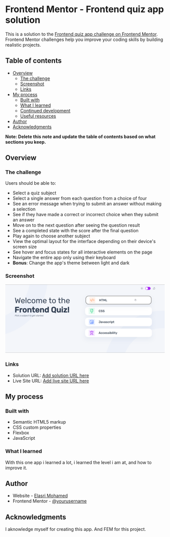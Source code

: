 # Frontend Mentor - Frontend quiz app solution

This is a solution to the [Frontend quiz app challenge on Frontend Mentor](https://www.frontendmentor.io/challenges/frontend-quiz-app-BE7xkzXQnU). Frontend Mentor challenges help you improve your coding skills by building realistic projects.

## Table of contents

- [Overview](#overview)
  - [The challenge](#the-challenge)
  - [Screenshot](#screenshot)
  - [Links](#links)
- [My process](#my-process)
  - [Built with](#built-with)
  - [What I learned](#what-i-learned)
  - [Continued development](#continued-development)
  - [Useful resources](#useful-resources)
- [Author](#author)
- [Acknowledgments](#acknowledgments)

**Note: Delete this note and update the table of contents based on what sections you keep.**

## Overview

### The challenge

Users should be able to:

- Select a quiz subject
- Select a single answer from each question from a choice of four
- See an error message when trying to submit an answer without making a selection
- See if they have made a correct or incorrect choice when they submit an answer
- Move on to the next question after seeing the question result
- See a completed state with the score after the final question
- Play again to choose another subject
- View the optimal layout for the interface depending on their device's screen size
- See hover and focus states for all interactive elements on the page
- Navigate the entire app only using their keyboard
- **Bonus**: Change the app's theme between light and dark

### Screenshot

![](./Front%20End%20Quiz.png)

### Links

- Solution URL: [Add solution URL here](https://github.com/elasri21/frontend_quiz_app)
- Live Site URL: [Add live site URL here](https://elasri21.github.io/frontend_quiz_app/)

## My process

### Built with

- Semantic HTML5 markup
- CSS custom properties
- Flexbox
- JavaScript

### What I learned

With this one app i learned a lot, i learned the level i am at, and how to improve it.

## Author

- Website - [Elasri Mohamed](https://github.com/elasri21)
- Frontend Mentor - [@yourusername](https://www.frontendmentor.io/profile/elasri21)

## Acknowledgments

I aknowledge myself for creating this app.
And FEM for this project.
